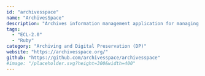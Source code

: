 ```yaml
---
id: "archivesspace"
name: "ArchivesSpace"
description: "Archives information management application for managing and providing Web access to archives, manuscripts and digital objects."
tags:
  - "ECL-2.0"
  - "Ruby"
category: "Archiving and Digital Preservation (DP)"
website: "https://archivesspace.org/"
github: "https://github.com/archivesspace/archivesspace"
#image: "/placeholder.svg?height=300&width=400"
---
```


